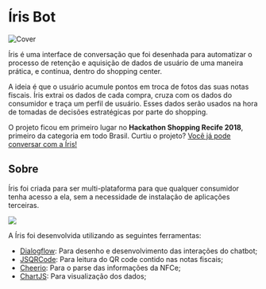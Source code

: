 # Íris Bot
![Cover](https://image.ibb.co/h65zde/Screen_Shot_2018_10_03_at_12_51_44.png)

Íris é uma interface de conversação que foi desenhada para automatizar o processo de retenção e aquisição de dados de usuário de uma maneira prática, e contínua, dentro do shopping center. 

A ideia é que o usuário acumule pontos em troca de fotos das suas notas fiscais. Íris extrai os dados de cada compra, cruza com os dados do consumidor e traça um perfil de usuário. Esses dados serão usados na hora de tomadas de decisões estratégicas por parte do shopping.

O projeto ficou em primeiro lugar no **Hackathon Shopping Recife 2018**, primeiro da categoria em todo Brasil. Curtiu o projeto? [Você já pode conversar com a Íris!](https://www.facebook.com/IrisShoppingBot/)

## Sobre

Íris foi criada para ser multi-plataforma para que qualquer consumidor tenha acesso a ela, sem a necessidade de instalação de aplicações terceiras.

![](https://im5.ezgif.com/tmp/ezgif-5-b29bca7e41d1.gif)

A Íris foi desenvolvida utilizando as seguintes ferramentas:
- [Dialogflow](https://dialogflow.com/): Para desenho e desenvolvimento das interações do chatbot;
- [JSQRCode](https://github.com/edi9999/jsqrcode): Para leitura do QR code contido nas notas fiscais;
- [Cheerio](https://github.com/cheeriojs/cheerio): Para o parse das informações da NFCe;
- [ChartJS](https://www.chartjs.org/): Para visualização dos dados;
